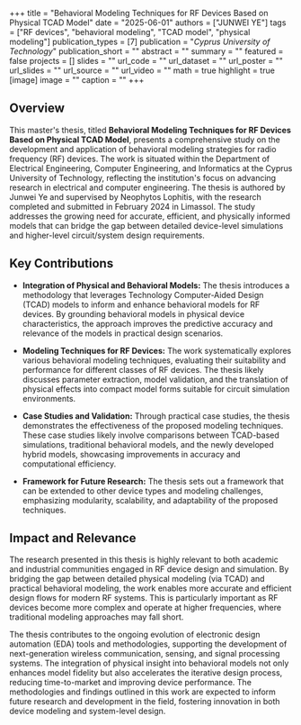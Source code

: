+++
title = "Behavioral Modeling Techniques for RF Devices Based on Physical TCAD Model"
date = "2025-06-01"
authors = ["JUNWEI YE"]
tags = ["RF devices", "behavioral modeling", "TCAD model", "physical modeling"]
publication_types = [7]
publication = "_Cyprus University of Technology_"
publication_short = ""
abstract = ""
summary = ""
featured = false
projects = []
slides = ""
url_code = ""
url_dataset = ""
url_poster = ""
url_slides = ""
url_source = ""
url_video = ""
math = true
highlight = true
[image]
image = ""
caption = ""
+++

## Overview

This master's thesis, titled **Behavioral Modeling Techniques for RF Devices Based on Physical TCAD Model**, presents a comprehensive study on the development and application of behavioral modeling strategies for radio frequency (RF) devices. The work is situated within the Department of Electrical Engineering, Computer Engineering, and Informatics at the Cyprus University of Technology, reflecting the institution's focus on advancing research in electrical and computer engineering. The thesis is authored by Junwei Ye and supervised by Neophytos Lophitis, with the research completed and submitted in February 2024 in Limassol. The study addresses the growing need for accurate, efficient, and physically informed models that can bridge the gap between detailed device-level simulations and higher-level circuit/system design requirements.

## Key Contributions

- **Integration of Physical and Behavioral Models:** The thesis introduces a methodology that leverages Technology Computer-Aided Design (TCAD) models to inform and enhance behavioral models for RF devices. By grounding behavioral models in physical device characteristics, the approach improves the predictive accuracy and relevance of the models in practical design scenarios.

- **Modeling Techniques for RF Devices:** The work systematically explores various behavioral modeling techniques, evaluating their suitability and performance for different classes of RF devices. The thesis likely discusses parameter extraction, model validation, and the translation of physical effects into compact model forms suitable for circuit simulation environments.

- **Case Studies and Validation:** Through practical case studies, the thesis demonstrates the effectiveness of the proposed modeling techniques. These case studies likely involve comparisons between TCAD-based simulations, traditional behavioral models, and the newly developed hybrid models, showcasing improvements in accuracy and computational efficiency.

- **Framework for Future Research:** The thesis sets out a framework that can be extended to other device types and modeling challenges, emphasizing modularity, scalability, and adaptability of the proposed techniques.

## Impact and Relevance

The research presented in this thesis is highly relevant to both academic and industrial communities engaged in RF device design and simulation. By bridging the gap between detailed physical modeling (via TCAD) and practical behavioral modeling, the work enables more accurate and efficient design flows for modern RF systems. This is particularly important as RF devices become more complex and operate at higher frequencies, where traditional modeling approaches may fall short.

The thesis contributes to the ongoing evolution of electronic design automation (EDA) tools and methodologies, supporting the development of next-generation wireless communication, sensing, and signal processing systems. The integration of physical insight into behavioral models not only enhances model fidelity but also accelerates the iterative design process, reducing time-to-market and improving device performance. The methodologies and findings outlined in this work are expected to inform future research and development in the field, fostering innovation in both device modeling and system-level design.
